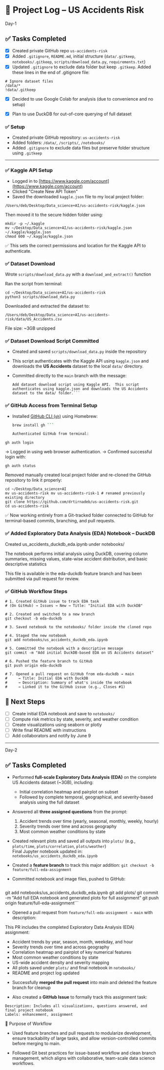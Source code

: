 # 🧾 Project Log – US Accidents Risk

Day-1

## ✅ Tasks Completed

- [x] Created private GitHub repo `us-accidents-risk`
- [x] Added `.gitignore`, `README.md`, initial structure (`data/.gitkeep`, `notebooks/.gitkeep`, `scripts/download_data.py`, `requirements.txt`)
- [x] Updated `.gitignore` to exclude data folder but keep `.gitkeep`.
      Added these lines in the end of .gitignore file:
 ```     
# Ignore dataset files
/data/*
!data/.gitkeep
```
- [x] Decided to use Google Colab for analysis (due to convenience and no setup)
- [x] Plan to use DuckDB for out-of-core querying of full dataset


### ✅ Setup

- Created private GitHub repository: `us-accidents-risk`
- Added folders: `/data/`, `/scripts/`, `/notebooks/`
- Added `.gitignore` to exclude data files but preserve folder structure using `.gitkeep`

---

### ✅ Kaggle API Setup

- Logged in to [https://www.kaggle.com/account](https://www.kaggle.com/account)
- Clicked "Create New API Token"
- Saved the downloaded `kaggle.json` file to my local project folder:

`/Users/deb/Desktop/Data_science+AI/us-accidents-risk/kaggle.json`


Then moved it to the secure hidden folder using:

```
mkdir -p ~/.kaggle
mv ~/Desktop/Data_science+AI/us-accidents-risk/kaggle.json ~/.kaggle/kaggle.json
chmod 600 ~/.kaggle/kaggle.json
```

✅ This sets the correct permissions and location for the Kaggle API to authenticate.

### ✅ Dataset Download
Wrote `scripts/download_data.py` with a `download_and_extract()`  function

Ran the script from terminal:

```
cd ~/Desktop/Data_science+AI/us-accidents-risk
python3 scripts/download_data.py
```

Downloaded and extracted the dataset to:

`/Users/deb/Desktop/Data_science+AI/us-accidents-risk/data/US_Accidents.csv`

File size: ~3GB unzipped

### ✅ Dataset Download Script Committed

- Created and saved `scripts/download_data.py` inside the repository
- This script authenticates with the Kaggle API using `kaggle.json` and downloads the **US Accidents** dataset to the local `data/` directory.
- Committed directly to the `main` branch with the message:

  ```
  Add dataset download script using Kaggle API.  This script authenticates using kaggle.json and downloads the US Accidents dataset to the data/ folder.```

### ✅ GitHub Access from Terminal Setup

- Installed [GitHub CLI (`gh`)](https://cli.github.com/) using Homebrew:
  ```bash
  brew install gh ```

  Authenticated GitHub from terminal:

`gh auth login`

→ Logged in using web browser authentication.
→ Confirmed successful login with:

`gh auth status`

Removed manually created local project folder and re-cloned the GitHub repository to link it properly:

```
cd ~/Desktop/Data_science+AI
mv us-accidents-risk mv us-accidents-risk-1 # renamed previously existing directory
git clone https://github.com/drtirnadeb/us-accidents-risk.git
cd us-accidents-risk
```
✅ Now working entirely from a Git-tracked folder connected to GitHub for terminal-based commits, branching, and pull requests.


### ✅ Added Exploratory Data Analysis (EDA) Notebook – DuckDB

Created us_accidents_duckdb_eda.ipynb under notebooks/

The notebook performs initial analysis using DuckDB, covering column summaries, missing values, state-wise accident distribution, and basic descriptive statistics

This file is available in the eda-duckdb feature branch and has been submitted via pull request for review.


### ✅ GitHub Workflow Steps


```
# 1. Created GitHub issue to track EDA task
# (On GitHub) → Issues → New → Title: "Initial EDA with DuckDB"

# 2. Created and switched to a new branch
git checkout -b eda-duckdb

# 3. Saved notebook to the notebooks/ folder inside the cloned repo

# 4. Staged the new notebook
git add notebooks/us_accidents_duckdb_eda.ipynb

# 5. Committed the notebook with a descriptive message
git commit -m "Add initial DuckDB-based EDA on US Accidents dataset"

# 6. Pushed the feature branch to GitHub
git push origin eda-duckdb

# 7. Opened a pull request on GitHub from eda-duckdb → main
#     → Title: Initial EDA with DuckDB
#     → Description: Summary of what's inside the notebook
#     → Linked it to the GitHub issue (e.g., Closes #1)

```


## 🚧 Next Steps
- [ ] Create initial EDA notebook and save to `notebooks/`
- [ ] Compute risk metrics by state, severity, and weather condition
- [ ] Create visualizations using seaborn or plotly
- [ ] Write final README with instructions
- [ ] Add collaborators and notify by June 9

 ---

Day-2

## ✅ Tasks Completed

- Performed **full-scale Exploratory Data Analysis (EDA)** on the complete US Accidents dataset (~3GB), including:
  - Initial correlation heatmap and pairplot on subset
  - Followed by complete temporal, geographical, and severity-based analysis using the full dataset

- Answered all **three assigned questions** from the prompt:
  1. Accident trends over time (yearly, seasonal, monthly, weekly, hourly)
  2. Severity trends over time and across geography
  3. Most common weather conditions by state

- Created relevant plots and saved all outputs into `plots/` (e.g., `plots/time`, `plots/correlation`, `plots/weather`)  
  Final Jupyter notebook updated in: `notebooks/us_accidents_duckdb_eda.ipynb`

- Created a **feature branch** to track this major addition:
  `git checkout -b feature/full-eda-assignment`

 * Committed notebook and image files, pushed to GitHub:

   ```
git add notebooks/us_accidents_duckdb_eda.ipynb
git add plots/
git commit -m "Add full EDA notebook and generated plots for full assignment"
git push origin feature/full-eda-assignment```


* Opened a pull request from `feature/full-eda-assignment → main` with description:

This PR includes the completed Exploratory Data Analysis (EDA) assignment:

- Accident trends by year, season, month, weekday, and hour
- Severity trends over time and across geography
- Correlation heatmap and pairplot of key numerical features
- Most common weather conditions by state
- US-wide accident density and severity mapping
- All plots saved under `plots/` and final notebook in `notebooks/`
- README and project log updated

* Successfully **merged the pull request** into main and deleted the feature branch for cleanup

* Also created a **GitHub Issue** to formally track this assignment task:

```Title: Complete EDA Assignment (Full Dataset)
Description: Includes all visualizations, questions answered, and final project notebook
Labels: enhancement, assignment
```

📝 Purpose of Workflow

* Used feature branches and pull requests to modularize development, ensure trackability of large tasks, and allow version-controlled commits before merging to main.

* Followed Git best practices for issue-based workflow and clean branch management, which aligns with collaborative, team-scale data science workflows.







